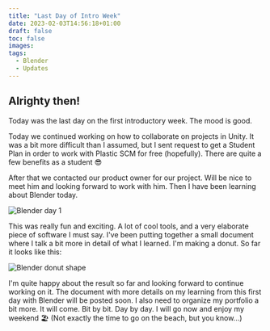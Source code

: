 ```yaml
---
title: "Last Day of Intro Week"
date: 2023-02-03T14:56:18+01:00
draft: false
toc: false
images:
tags:
  - Blender
  - Updates
---
```


## Alrighty then!
Today was the last day on the first introductory week. The mood is good.

Today we continued working on how to collaborate on projects in Unity. It was a bit more difficult than I assumed, but I sent request to get a Student Plan in order to work with Plastic SCM for free (hopefully). There are quite a few benefits as a student 😎

After that we contacted our product owner for our project. Will be nice to meet him and looking forward to work with him. Then I have been learning about Blender today.

![Blender day 1](/img/blender/donut-tutorial/day1/1-blender-day-1.jpg)

This was really fun and exciting. A lot of cool tools, and a very elaborate piece of software I must say. I've been putting together a small document where I talk a bit more in detail of what I learned. I'm making a donut. So far it looks like this:

![Blender donut shape](/img/blender/donut-tutorial/day1/imperfection.jpg)

I'm quite happy about the result so far and looking forward to continue working on it. The document with more details on my learning from this first day with Blender will be posted soon. I also need to organize my portfolio a bit more. It will come. Bit by bit. Day by day. I will go now and enjoy my weekend 🏖️
(Not exactly the time to go on the beach, but you know...)
